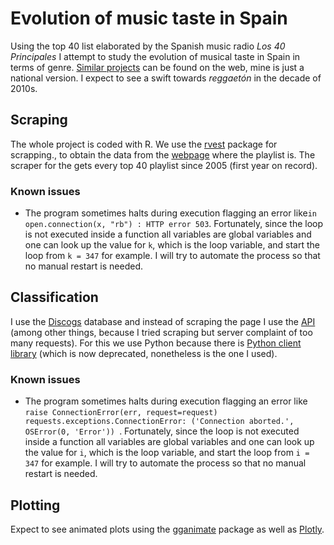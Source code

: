 # Evolution of music taste in Spain
Using the top 40 list elaborated by the Spanish music radio *Los 40 Principales* I attempt to study the evolution of musical taste in Spain in terms of genre. [Similar projects](https://thedataface.com/2016/09/culture/genre-lifecycles) can be found on the web, mine is just a national version. I expect to see a swift towards *reggaetón* in the decade of 2010s.

## Scraping

The whole project is coded with R. We use the  [rvest](https://rvest.tidyverse.org/) package for scrapping., to obtain the data from the [webpage](https://los40.com/lista40/2005/1) where the playlist is.  The scraper for the gets every top 40 playlist since 2005 (first year on record).

### Known issues

* The program sometimes halts during execution flagging an error  like`in open.connection(x, "rb") : HTTP error 503`. Fortunately, since the loop is not executed inside a function all variables are global variables and one can look up the value for `k`, which is the loop variable, and start the loop from `k = 347` for example. I will try to automate the process so that no manual restart is needed.

## Classification

I use the [Discogs](www.discogs.com) database and instead of scraping the page I use the [API](https://www.discogs.com/developers/) (among other things, because I tried scraping but server complaint of too many requests). For this we use Python because there is [Python client library](https://github.com/discogs/discogs_client) (which is now deprecated, nonetheless is the one I used). 

### Known issues

* The program sometimes halts during execution flagging an error  like `raise ConnectionError(err, request=request)
  requests.exceptions.ConnectionError: ('Connection aborted.', OSError(0, 'Error')) `. Fortunately, since the loop is not executed inside a function all variables are global variables and one can look up the value for `i`, which is the loop variable, and start the loop from `i = 347` for example. I will try to automate the process so that no manual restart is needed.

## Plotting

Expect to see animated plots using the [gganimate](https://gganimate.com/) package as well as [Plotly](https://plotly.com/r/). 

